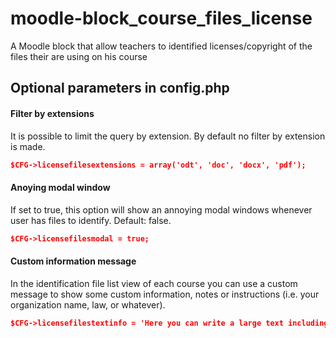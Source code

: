 # moodle-block_course_files_license
A Moodle block that allow teachers to identified licenses/copyright of the files their are using on his course

Optional parameters in config.php
-------------------

#### Filter by extensions
It is possible to limit the query by extension. By default no filter by extension is made.

```json
$CFG->licensefilesextensions = array('odt', 'doc', 'docx', 'pdf');
```

#### Anoying modal window
If set to true, this option will show an annoying modal windows whenever user has files to identify. Default: false.

```json
$CFG->licensefilesmodal = true;
```
#### Custom information message
In the identification file list view of each course you can use a custom message to show some custom information, notes or instructions (i.e. your organization name, law, or whatever).

```json
$CFG->licensefilestextinfo = 'Here you can write a large text including HTML'
```
